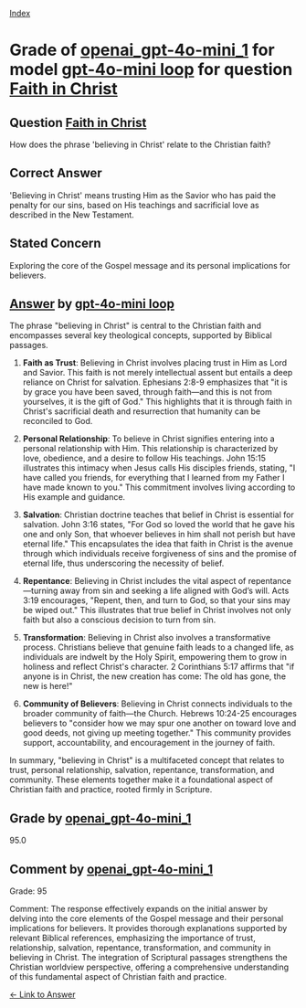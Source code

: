 
[Index](../../../../index.md)
# Grade of [openai_gpt-4o-mini_1](../../../grading_models/openai_gpt-4o-mini_1.md) for model [gpt-4o-mini loop](../../../answering_models/gpt-4o-mini_loop.md) for question [Faith in Christ](../../../questions/Faith_in_Christ.md)

## Question [Faith in Christ](../../../questions/Faith_in_Christ.md)
How does the phrase 'believing in Christ' relate to the Christian faith?

## Correct Answer
'Believing in Christ' means trusting Him as the Savior who has paid the penalty for our sins, based on His teachings and sacrificial love as described in the New Testament.

## Stated Concern
Exploring the core of the Gospel message and its personal implications for believers.

## [Answer](../Faith_in_Christ.md) by [gpt-4o-mini loop](../../../answering_models/gpt-4o-mini_loop.md)
The phrase "believing in Christ" is central to the Christian faith and encompasses several key theological concepts, supported by Biblical passages.

1. **Faith as Trust**: Believing in Christ involves placing trust in Him as Lord and Savior. This faith is not merely intellectual assent but entails a deep reliance on Christ for salvation. Ephesians 2:8-9 emphasizes that "it is by grace you have been saved, through faith—and this is not from yourselves, it is the gift of God." This highlights that it is through faith in Christ's sacrificial death and resurrection that humanity can be reconciled to God.

2. **Personal Relationship**: To believe in Christ signifies entering into a personal relationship with Him. This relationship is characterized by love, obedience, and a desire to follow His teachings. John 15:15 illustrates this intimacy when Jesus calls His disciples friends, stating, "I have called you friends, for everything that I learned from my Father I have made known to you." This commitment involves living according to His example and guidance.

3. **Salvation**: Christian doctrine teaches that belief in Christ is essential for salvation. John 3:16 states, "For God so loved the world that he gave his one and only Son, that whoever believes in him shall not perish but have eternal life." This encapsulates the idea that faith in Christ is the avenue through which individuals receive forgiveness of sins and the promise of eternal life, thus underscoring the necessity of belief.

4. **Repentance**: Believing in Christ includes the vital aspect of repentance—turning away from sin and seeking a life aligned with God’s will. Acts 3:19 encourages, "Repent, then, and turn to God, so that your sins may be wiped out." This illustrates that true belief in Christ involves not only faith but also a conscious decision to turn from sin.

5. **Transformation**: Believing in Christ also involves a transformative process. Christians believe that genuine faith leads to a changed life, as individuals are indwelt by the Holy Spirit, empowering them to grow in holiness and reflect Christ's character. 2 Corinthians 5:17 affirms that "if anyone is in Christ, the new creation has come: The old has gone, the new is here!"

6. **Community of Believers**: Believing in Christ connects individuals to the broader community of faith—the Church. Hebrews 10:24-25 encourages believers to "consider how we may spur one another on toward love and good deeds, not giving up meeting together." This community provides support, accountability, and encouragement in the journey of faith.

In summary, "believing in Christ" is a multifaceted concept that relates to trust, personal relationship, salvation, repentance, transformation, and community. These elements together make it a foundational aspect of Christian faith and practice, rooted firmly in Scripture.

## Grade by [openai_gpt-4o-mini_1](../../../grading_models/openai_gpt-4o-mini_1.md)
95.0

## Comment by [openai_gpt-4o-mini_1](../../../grading_models/openai_gpt-4o-mini_1.md)
Grade: 95

Comment: The response effectively expands on the initial answer by delving into the core elements of the Gospel message and their personal implications for believers. It provides thorough explanations supported by relevant Biblical references, emphasizing the importance of trust, relationship, salvation, repentance, transformation, and community in believing in Christ. The integration of Scriptural passages strengthens the Christian worldview perspective, offering a comprehensive understanding of this fundamental aspect of Christian faith and practice.

[&lt;- Link to Answer](../Faith_in_Christ.md)
